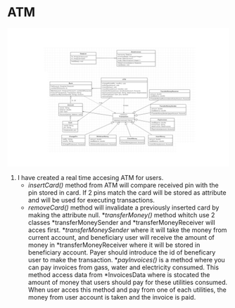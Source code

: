 # ATM

![ATMDiagram](docs/AtmDiagram.png)

1. I have created a real time accesing ATM for users.
    * _insertCard()_ method from ATM will compare received pin with the pin stored in card. If 2 pins match the card will be stored as attribute and will be used for executing transactions.
    * _removeCard()_ method will invalidate a previously inserted card by making the attribute null. 
    *_transferMoney()_ method whitch use 2 classes *transferMoneySender and *transferMoneyReceiver will acces first. *_transferMoneySender_ where it will take the money from current account, and beneficiary user will receive the amount of money in *transferMoneyReceiver where it will be stored in beneficiary account. Payer should introduce the id of beneficary user to make the transaction.
    *_payInvoices()_ is a method where you can pay invoices from gass, water and electricity consumed. This method access data from *InvoicesData where is stocated the amount of money that users should pay for these utilities consumed. When user acces this method and pay from one of each utilities, the money from user account is taken and the invoice is paid.

